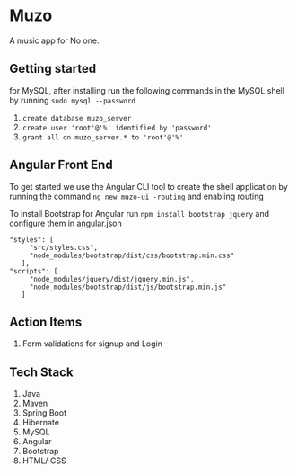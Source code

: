 # Muzo
A music app for No one.

## Getting started

for MySQL, after installing run the following commands in the MySQL shell by running ```sudo mysql --password```
1. ```create database muzo_server```
2. ```create user 'root'@'%' identified by 'password'```
3. ```grant all on muzo_server.* to 'root'@'%'```

## Angular Front End
To get started we use the Angular CLI tool to create the shell application by running the command ```ng new muzo-ui -routing``` 
and enabling routing 
 
To install Bootstrap for Angular run ```npm install bootstrap jquery```
and configure them in angular.json 
 ```
"styles": [
      "src/styles.css",
      "node_modules/bootstrap/dist/css/bootstrap.min.css"
    ],
"scripts": [
      "node_modules/jquery/dist/jquery.min.js",
      "node_modules/bootstrap/dist/js/bootstrap.min.js"
    ]
```
## Action Items
1. Form validations for signup and Login

## Tech Stack 
1. Java
2. Maven
3. Spring Boot 
4. Hibernate 
5. MySQL
6. Angular 
7. Bootstrap
8. HTML/ CSS



